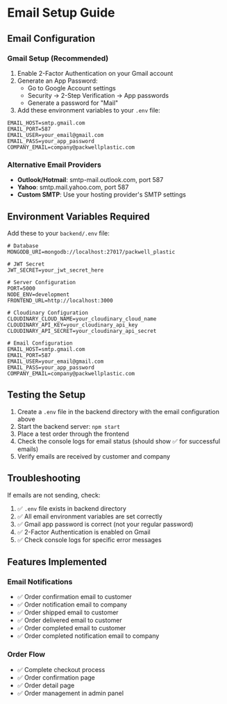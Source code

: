 # Email Setup Guide

## Email Configuration

### Gmail Setup (Recommended)
1. Enable 2-Factor Authentication on your Gmail account
2. Generate an App Password:
   - Go to Google Account settings
   - Security → 2-Step Verification → App passwords
   - Generate a password for "Mail"
3. Add these environment variables to your `.env` file:

```env
EMAIL_HOST=smtp.gmail.com
EMAIL_PORT=587
EMAIL_USER=your_email@gmail.com
EMAIL_PASS=your_app_password
COMPANY_EMAIL=company@packwellplastic.com
```

### Alternative Email Providers
- **Outlook/Hotmail**: smtp-mail.outlook.com, port 587
- **Yahoo**: smtp.mail.yahoo.com, port 587
- **Custom SMTP**: Use your hosting provider's SMTP settings

## Environment Variables Required

Add these to your `backend/.env` file:

```env
# Database
MONGODB_URI=mongodb://localhost:27017/packwell_plastic

# JWT Secret
JWT_SECRET=your_jwt_secret_here

# Server Configuration
PORT=5000
NODE_ENV=development
FRONTEND_URL=http://localhost:3000

# Cloudinary Configuration
CLOUDINARY_CLOUD_NAME=your_cloudinary_cloud_name
CLOUDINARY_API_KEY=your_cloudinary_api_key
CLOUDINARY_API_SECRET=your_cloudinary_api_secret

# Email Configuration
EMAIL_HOST=smtp.gmail.com
EMAIL_PORT=587
EMAIL_USER=your_email@gmail.com
EMAIL_PASS=your_app_password
COMPANY_EMAIL=company@packwellplastic.com
```

## Testing the Setup

1. Create a `.env` file in the backend directory with the email configuration above
2. Start the backend server: `npm start`
3. Place a test order through the frontend
4. Check the console logs for email status (should show ✅ for successful emails)
5. Verify emails are received by customer and company

## Troubleshooting

If emails are not sending, check:
1. ✅ `.env` file exists in backend directory
2. ✅ All email environment variables are set correctly
3. ✅ Gmail app password is correct (not your regular password)
4. ✅ 2-Factor Authentication is enabled on Gmail
5. ✅ Check console logs for specific error messages

## Features Implemented

### Email Notifications
- ✅ Order confirmation email to customer
- ✅ Order notification email to company
- ✅ Order shipped email to customer
- ✅ Order delivered email to customer
- ✅ Order completed email to customer
- ✅ Order completed notification email to company

### Order Flow
- ✅ Complete checkout process
- ✅ Order confirmation page
- ✅ Order detail page
- ✅ Order management in admin panel
